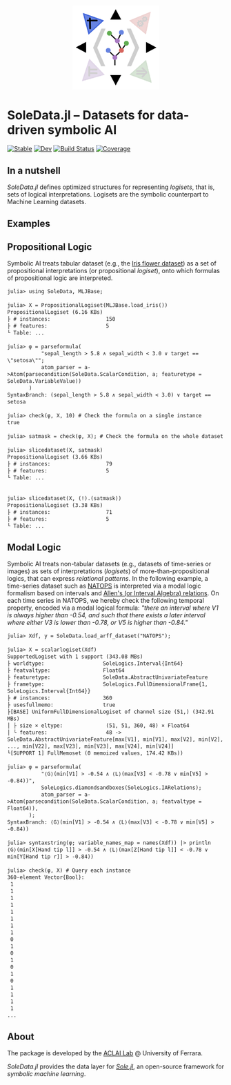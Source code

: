 <div align="center"><a href="https://github.com/aclai-lab/Sole.jl"><img src="logo.png" alt="" title="This package is part of Sole.jl" width="200"></a></div>

# SoleData.jl – Datasets for data-driven symbolic AI

[![Stable](https://img.shields.io/badge/docs-stable-blue.svg)](https://aclai-lab.github.io/SoleData.jl)
[![Dev](https://img.shields.io/badge/docs-dev-blue.svg)](https://aclai-lab.github.io/SoleData.jl/dev)
[![Build Status](https://api.cirrus-ci.com/github/aclai-lab/SoleData.jl.svg?branch=main)](https://cirrus-ci.com/github/aclai-lab/SoleData.jl)
[![Coverage](https://codecov.io/gh/aclai-lab/SoleData.jl/branch/main/graph/badge.svg?token=LT9IYIYNFI)](https://codecov.io/gh/aclai-lab/SoleData.jl)
<!-- [![Binder](https://mybinder.org/badge_logo.svg)](https://mybinder.org/v2/gh/aclai-lab/SoleData.jl/HEAD?labpath=pluto-demo.jl) -->

<!-- [![Dev](https://img.shields.io/badge/docs-dev-blue.svg)](https://aclai-lab.github.io/SoleData.jl/dev) -->

## In a nutshell

*SoleData.jl* defines optimized structures for representing
*logisets*, that is, sets of logical interpretations.
Logisets are the symbolic counterpart to Machine Learning datasets.
<!-- Some optimized data structures, useful when learning models from symbolic learning datasets; -->

## Examples

## Propositional Logic
Symbolic AI treats tabular dataset (e.g., the [Iris flower dataset](https://en.wikipedia.org/wiki/Iris_flower_data_set))
as a set of propositional interpretations (or propositional *logiset*), onto which formulas of propositional logic are interpreted.
```julia-repl
julia> using SoleData, MLJBase;

julia> X = PropositionalLogiset(MLJBase.load_iris())
PropositionalLogiset (6.16 KBs)
├ # instances:                  150
├ # features:                   5
└ Table: ...

julia> φ = parseformula(
           "sepal_length > 5.8 ∧ sepal_width < 3.0 ∨ target == \"setosa\"";
           atom_parser = a->Atom(parsecondition(SoleData.ScalarCondition, a; featuretype = SoleData.VariableValue))
       )
SyntaxBranch: (sepal_length > 5.8 ∧ sepal_width < 3.0) ∨ target == setosa

julia> check(φ, X, 10) # Check the formula on a single instance
true

julia> satmask = check(φ, X); # Check the formula on the whole dataset

julia> slicedataset(X, satmask)
PropositionalLogiset (3.66 KBs)
├ # instances:                  79
├ # features:                   5
└ Table: ...


julia> slicedataset(X, (!).(satmask))
PropositionalLogiset (3.38 KBs)
├ # instances:                  71
├ # features:                   5
└ Table: ...

```

## Modal Logic
Symbolic AI treats non-tabular datasets (e.g., datasets of time-series or images) as sets of interpretations (*logisets*) of more-than-propositional logics,
that can express *relational patterns*.
In the following example, a time-series dataset such as [NATOPS](http://www.timeseriesclassification.com/description.php?Dataset=NATOPS) is interpreted via a modal logic formalism based on intervals and [Allen's (or Interval Algebra) relations](https://en.wikipedia.org/wiki/Allen%27s_interval_algebra).
On each time series in NATOPS, we hereby check the following temporal property, encoded via a modal logical formula:
*"there an interval where V1 is always higher than -0.54, and such that there exists a later interval where either V3 is lower than -0.78, or V5 is higher than -0.84."*

```julia-repl
julia> Xdf, y = SoleData.load_arff_dataset("NATOPS");

julia> X = scalarlogiset(Xdf)
SupportedLogiset with 1 support (343.08 MBs)
├ worldtype:                   SoleLogics.Interval{Int64}
├ featvaltype:                 Float64
├ featuretype:                 SoleData.AbstractUnivariateFeature
├ frametype:                   SoleLogics.FullDimensionalFrame{1, SoleLogics.Interval{Int64}}
├ # instances:                 360
├ usesfullmemo:                true
├[BASE] UniformFullDimensionalLogiset of channel size (51,) (342.91 MBs)
│ ├ size × eltype:              (51, 51, 360, 48) × Float64
│ └ features:                   48 -> SoleData.AbstractUnivariateFeature[max[V1], min[V1], max[V2], min[V2], ..., min[V22], max[V23], min[V23], max[V24], min[V24]]
└[SUPPORT 1] FullMemoset (0 memoized values, 174.42 KBs))

julia> φ = parseformula(
           "⟨G⟩(min[V1] > -0.54 ∧ ⟨L⟩(max[V3] < -0.78 ∨ min[V5] > -0.84))",
           SoleLogics.diamondsandboxes(SoleLogics.IARelations);
           atom_parser = a->Atom(parsecondition(SoleData.ScalarCondition, a; featvaltype = Float64)),
       );
SyntaxBranch: ⟨G⟩(min[V1] > -0.54 ∧ ⟨L⟩(max[V3] < -0.78 ∨ min[V5] > -0.84))

julia> syntaxstring(φ; variable_names_map = names(Xdf)) |> println
⟨G⟩(min[X[Hand tip l]] > -0.54 ∧ ⟨L⟩(max[Z[Hand tip l]] < -0.78 ∨ min[Y[Hand tip r]] > -0.84))

julia> check(φ, X) # Query each instance
360-element Vector{Bool}:
 1
 1
 1
 1
 1
 1
 1
 1
 0
 1
 0
 1
 0
 1
 0
 1
 1
 1
 1
...

```

<!-- "min[X[Hand tip l]] > -0.54 ∧ max[Z[Hand tip l]] < -0.78 ∨ min[Y[Hand tip r]] > -0.84"; -->

## About

The package is developed by the [ACLAI Lab](https://aclai.unife.it/en/) @ University of
Ferrara.

*SoleData.jl* provides the data layer for
[*Sole.jl*](https://github.com/aclai-lab/Sole.jl), an open-source framework for
*symbolic machine learning*.

